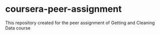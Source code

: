 coursera-peer-assignment
========================

This repository created for the peer assignment of Getting and Cleaning Data course
